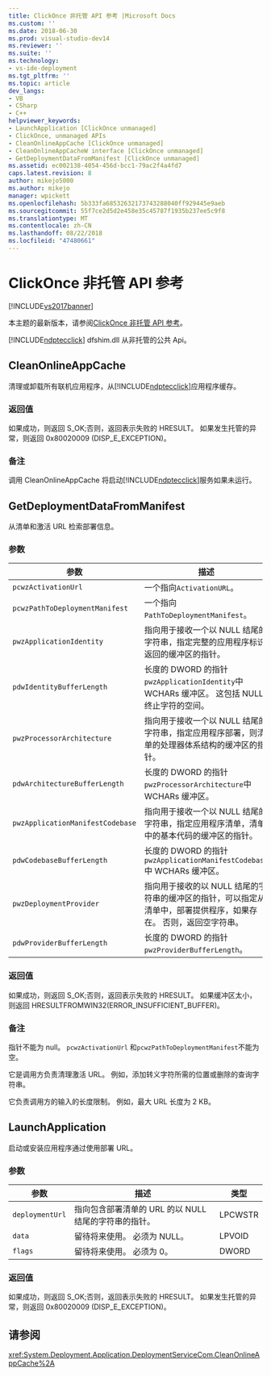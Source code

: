 ```yaml
---
title: ClickOnce 非托管 API 参考 |Microsoft Docs
ms.custom: ''
ms.date: 2018-06-30
ms.prod: visual-studio-dev14
ms.reviewer: ''
ms.suite: ''
ms.technology:
- vs-ide-deployment
ms.tgt_pltfrm: ''
ms.topic: article
dev_langs:
- VB
- CSharp
- C++
helpviewer_keywords:
- LaunchApplication [ClickOnce unmanaged]
- ClickOnce, unmanaged APIs
- CleanOnlineAppCache [ClickOnce unmanaged]
- CleanOnlineAppCacheW interface [ClickOnce unmanaged]
- GetDeploymentDataFromManifest [ClickOnce unmanaged]
ms.assetid: ec002138-4054-456d-bcc1-79ac2f4a4fd7
caps.latest.revision: 8
author: mikejo5000
ms.author: mikejo
manager: wpickett
ms.openlocfilehash: 5b333fa68532632173743288040ff929445e9aeb
ms.sourcegitcommit: 55f7ce2d5d2e458e35c45787f1935b237ee5c9f8
ms.translationtype: MT
ms.contentlocale: zh-CN
ms.lasthandoff: 08/22/2018
ms.locfileid: "47480661"
---
```

# <a name="clickonce-unmanaged-api-reference"></a>ClickOnce 非托管 API 参考
[!INCLUDE[vs2017banner](../includes/vs2017banner.md)]

本主题的最新版本，请参阅[ClickOnce 非托管 API 参考](https://docs.microsoft.com/visualstudio/deployment/clickonce-unmanaged-api-reference)。  
  
[!INCLUDE[ndptecclick](../includes/ndptecclick-md.md)] dfshim.dll 从非托管的公共 Api。  
  
## <a name="cleanonlineappcache"></a>CleanOnlineAppCache  
 清理或卸载所有联机应用程序，从[!INCLUDE[ndptecclick](../includes/ndptecclick-md.md)]应用程序缓存。  
  
### <a name="return-value"></a>返回值  
 如果成功，则返回 S_OK;否则，返回表示失败的 HRESULT。 如果发生托管的异常，则返回 0x80020009 (DISP_E_EXCEPTION)。  
  
### <a name="remarks"></a>备注  
 调用 CleanOnlineAppCache 将启动[!INCLUDE[ndptecclick](../includes/ndptecclick-md.md)]服务如果未运行。  
  
## <a name="getdeploymentdatafrommanifest"></a>GetDeploymentDataFromManifest  
 从清单和激活 URL 检索部署信息。  
  
### <a name="parameters"></a>参数  
  
|参数|描述|类型|  
|---------------|-----------------|----------|  
|`pcwzActivationUrl`|一个指向`ActivationURL`。|LPCWSTR|  
|`pcwzPathToDeploymentManifest`|一个指向`PathToDeploymentManifest`。|LPCWSTR|  
|`pwzApplicationIdentity`|指向用于接收一个以 NULL 结尾的字符串，指定完整的应用程序标识返回的缓冲区的指针。|LPWSTR|  
|`pdwIdentityBufferLength`|长度的 DWORD 的指针`pwzApplicationIdentity`中 WCHARs 缓冲区。 这包括 NULL 终止字符的空间。|LPDWORD|  
|`pwzProcessorArchitecture`|指向用于接收一个以 NULL 结尾的字符串，指定应用程序部署，则清单的处理器体系结构的缓冲区的指针。|LPWSTR|  
|`pdwArchitectureBufferLength`|长度的 DWORD 的指针`pwzProcessorArchitecture`中 WCHARs 缓冲区。|LPDWORD|  
|`pwzApplicationManifestCodebase`|指向用于接收一个以 NULL 结尾的字符串，指定应用程序清单，清单中的基本代码的缓冲区的指针。|LPWSTR|  
|`pdwCodebaseBufferLength`|长度的 DWORD 的指针`pwzApplicationManifestCodebase`中 WCHARs 缓冲区。|LPDWORD|  
|`pwzDeploymentProvider`|指向用于接收的以 NULL 结尾的字符串的缓冲区的指针，可以指定从清单中，部署提供程序，如果存在。 否则，返回空字符串。|LPWSTR|  
|`pdwProviderBufferLength`|长度的 DWORD 的指针`pwzProviderBufferLength`。|LPDWORD|  
  
### <a name="return-value"></a>返回值  
 如果成功，则返回 S_OK;否则，返回表示失败的 HRESULT。 如果缓冲区太小，则返回 HRESULTFROMWIN32(ERROR_INSUFFICIENT_BUFFER)。  
  
### <a name="remarks"></a>备注  
 指针不能为 null。 `pcwzActivationUrl` 和`pcwzPathToDeploymentManifest`不能为空。  
  
 它是调用方负责清理激活 URL。 例如，添加转义字符所需的位置或删除的查询字符串。  
  
 它负责调用方的输入的长度限制。 例如，最大 URL 长度为 2 KB。  
  
## <a name="launchapplication"></a>LaunchApplication  
 启动或安装应用程序通过使用部署 URL。  
  
### <a name="parameters"></a>参数  
  
|参数|描述|类型|  
|---------------|-----------------|----------|  
|`deploymentUrl`|指向包含部署清单的 URL 的以 NULL 结尾的字符串的指针。|LPCWSTR|  
|`data`|留待将来使用。 必须为 NULL。|LPVOID|  
|`flags`|留待将来使用。 必须为 0。|DWORD|  
  
### <a name="return-value"></a>返回值  
 如果成功，则返回 S_OK;否则，返回表示失败的 HRESULT。 如果发生托管的异常，则返回 0x80020009 (DISP_E_EXCEPTION)。  
  
## <a name="see-also"></a>请参阅  
 <xref:System.Deployment.Application.DeploymentServiceCom.CleanOnlineAppCache%2A>




